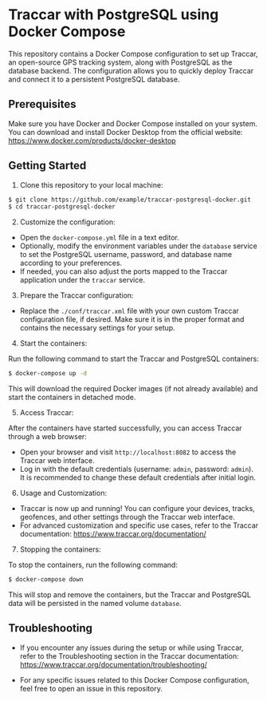 # Traccar with PostgreSQL using Docker Compose

This repository contains a Docker Compose configuration to set up Traccar, an open-source GPS tracking system, along with PostgreSQL as the database backend. The configuration allows you to quickly deploy Traccar and connect it to a persistent PostgreSQL database.

## Prerequisites

Make sure you have Docker and Docker Compose installed on your system. You can download and install Docker Desktop from the official website: https://www.docker.com/products/docker-desktop

## Getting Started

1. Clone this repository to your local machine:

```bash
$ git clone https://github.com/example/traccar-postgresql-docker.git
$ cd traccar-postgresql-docker
```


2. Customize the configuration:

- Open the `docker-compose.yml` file in a text editor.
- Optionally, modify the environment variables under the `database` service to set the PostgreSQL username, password, and database name according to your preferences.
- If needed, you can also adjust the ports mapped to the Traccar application under the `traccar` service.

3. Prepare the Traccar configuration:

- Replace the `./conf/traccar.xml` file with your own custom Traccar configuration file, if desired. Make sure it is in the proper format and contains the necessary settings for your setup.

4. Start the containers:

Run the following command to start the Traccar and PostgreSQL containers:

```bash
$ docker-compose up -d
```


This will download the required Docker images (if not already available) and start the containers in detached mode.

5. Access Traccar:

After the containers have started successfully, you can access Traccar through a web browser:

- Open your browser and visit `http://localhost:8082` to access the Traccar web interface.
- Log in with the default credentials (username: `admin`, password: `admin`). It is recommended to change these default credentials after initial login.

6. Usage and Customization:

- Traccar is now up and running! You can configure your devices, tracks, geofences, and other settings through the Traccar web interface.
- For advanced customization and specific use cases, refer to the Traccar documentation: https://www.traccar.org/documentation/

7. Stopping the containers:

To stop the containers, run the following command:

```bash
$ docker-compose down
```


This will stop and remove the containers, but the Traccar and PostgreSQL data will be persisted in the named volume `database`.

## Troubleshooting

- If you encounter any issues during the setup or while using Traccar, refer to the Troubleshooting section in the Traccar documentation: https://www.traccar.org/documentation/troubleshooting/

- For any specific issues related to this Docker Compose configuration, feel free to open an issue in this repository.

